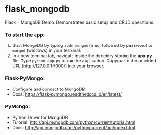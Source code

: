 # flask_mongodb
Flask + MongoDB Demo. Demonstrates basic setup and CRUD operations.

### To start the app:
1. Start MongoDB by typing `sudo mongod` (mac, followed by password) or `mongod` (windows) in your terminal.
2. In a new terminal tab, navigate inside the directory storing the __app.py__ file. Type `python app.py` to run the application. Copy/paste the provided URL (http://127.0.0.1:5000/) into your browser.

### Flask-PyMongo:
- Configure and connect to MongoDB
- Docs: https://flask-pymongo.readthedocs.io/en/latest/
### PyMongo:
- Python Driver for MongoDB
- Tutorial: http://api.mongodb.com/python/current/tutorial.html
- Docs: http://api.mongodb.com/python/current/api/index.html
